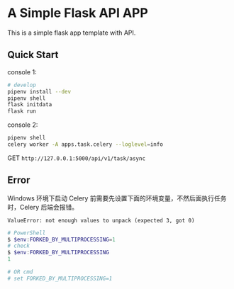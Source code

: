 # A Simple Flask API APP

This is a simple flask app template with API.

## Quick Start

console 1:

```bash
# develop
pipenv install --dev
pipenv shell
flask initdata
flask run
```

console 2:

```bash
pipenv shell
celery worker -A apps.task.celery --loglevel=info
```

GET `http://127.0.0.1:5000/api/v1/task/async`

## Error


Windows 环境下启动 Celery 前需要先设置下面的环境变量，不然后面执行任务时，Celery 后端会报错。

```
ValueError: not enough values to unpack (expected 3, got 0)
```


```PowerShell
# PowerShell
$ $env:FORKED_BY_MULTIPROCESSING=1
# check
$ $env:FORKED_BY_MULTIPROCESSING
1

# OR cmd
# set FORKED_BY_MULTIPROCESSING=1
````
